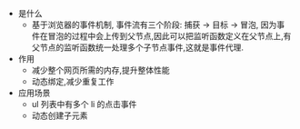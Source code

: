   - 是什么
    - 基于浏览器的事件机制, 事件流有三个阶段: 捕获 -> 目标 -> 冒泡, 因为事件在冒泡的过程中会上传到父节点,因此可以把监听函数定义在父节点上,有父节点的监听函数统一处理多个子节点事件,这就是事件代理.
  - 作用
    - 减少整个网页所需的内存,提升整体性能
    - 动态绑定,减少重复工作
  - 应用场景
    - ul 列表中有多个 li 的点击事件
    - 动态创建子元素